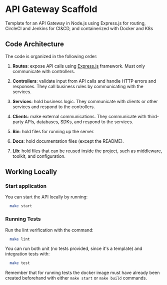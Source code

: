 # API Gateway Scaffold

Template for an API Gateway in Node.js using Express.js for routing, CircleCI and Jenkins for CI&CD, and containerized with Docker and K8s

## Code Architecture

The code is organized in the following order:

1. **Routes**: expose API calls using [Express.js](https://expressjs.com/) framework. Must only communicate with controllers.

2. **Controllers**: validate input from API calls and handle HTTP errors and responses. They call business rules by communicating with the services.

3. **Services**: hold business logic. They communicate with clients or other services and respond to the controllers.

4. **Clients**: make external communications. They communicate with third-party APIs, databases, SDKs, and respond to the services.

5. **Bin**: hold files for running up the server.

6. **Docs**: hold documentation files (except the README).

7. **Lib**: hold files that can be reused inside the project, such as middleware, toolkit, and configuration.

## Working Locally

### Start application

You can start the API locally by running:

```bash
  make start
```

### Running Tests

Run the lint verification with the command:

```bash
  make lint
```

You can run both unit (no tests provided, since it's a template) and integration tests with:

```bash
  make test
```

Remember that for running tests the docker image must have already been created beforehand with either `make start` or `make build` commands.
